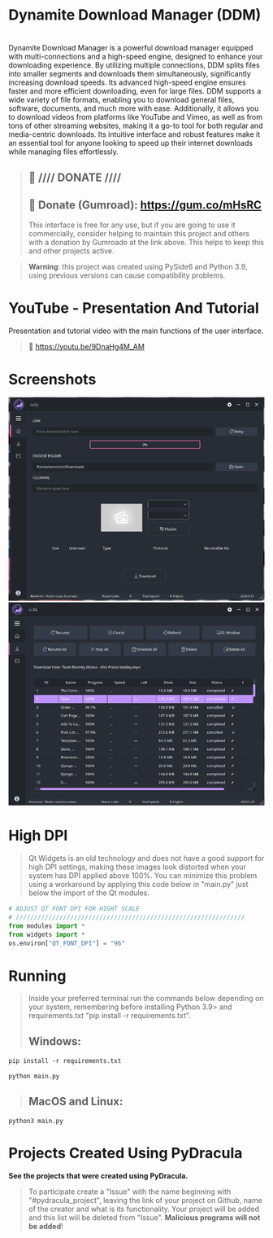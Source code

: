 # Dynamite Download Manager (DDM)
# 

Dynamite Download Manager is a powerful download manager equipped with multi-connections and a high-speed engine,  designed to enhance your downloading experience. By utilizing multiple connections, 
DDM splits files into smaller segments and downloads them simultaneously, significantly increasing download speeds. Its advanced high-speed engine ensures faster and more efficient downloading, even for large files.
DDM supports a wide variety of file formats, enabling you to download general files, software, documents, and much more with ease. Additionally, it allows you to download videos from platforms like YouTube and Vimeo, as well as from tons of other streaming websites, making it a go-to tool for both regular and media-centric downloads. Its intuitive interface and robust features make it an essential tool for anyone looking to speed up their internet downloads while managing files effortlessly.

> ## :gift: **//// DONATE ////**
> ## 🔗 Donate (Gumroad): https://gum.co/mHsRC
> This interface is free for any use, but if you are going to use it commercially, consider helping to maintain this project and others with a donation by Gumroado at the link above. This helps to keep this and other projects active.

> **Warning**: this project was created using PySide6 and Python 3.9, using previous versions can cause compatibility problems.

# YouTube - Presentation And Tutorial
Presentation and tutorial video with the main functions of the user interface.
> 🔗 https://youtu.be/9DnaHg4M_AM

# Screenshots
![PyDracula_Default_Dark](https://github.com/Annor-Gyimah/Li-Dl/blob/master/Linux/images/down.png)
![PyDracula_Light](https://github.com/Annor-Gyimah/Li-Dl/blob/master/Linux/images/down2.png)

# High DPI
> Qt Widgets is an old technology and does not have a good support for high DPI settings, making these images look distorted when your system has DPI applied above 100%.
You can minimize this problem using a workaround by applying this code below in "main.py" just below the import of the Qt modules.
```python
# ADJUST QT FONT DPI FOR HIGHT SCALE
# ///////////////////////////////////////////////////////////////
from modules import *
from widgets import *
os.environ["QT_FONT_DPI"] = "96"
```

# Running
> Inside your preferred terminal run the commands below depending on your system, remembering before installing Python 3.9> and requirements.txt "pip install -r requirements.txt".
> ## **Windows**:
```console
pip install -r requirements.txt
```
```console
python main.py
```

> ## **MacOS and Linux**:
```console
python3 main.py
```



# Projects Created Using PyDracula
**See the projects that were created using PyDracula.**
> To participate create a "Issue" with the name beginning with "#pydracula_project", leaving the link of your project on Github, name of the creator and what is its functionality. Your project will be added and this list will be deleted from "Issue".
**Malicious programs will not be added**!



